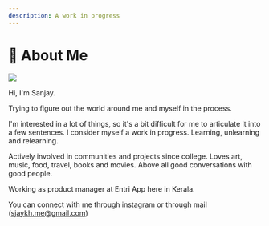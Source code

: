 ```yaml
---
description: A work in progress
---
```


# 👋 About Me

![](<../.gitbook/assets/IMG\_0016\~2 (2).jpg>)

Hi, I'm Sanjay.&#x20;

Trying to figure out the world around me and myself in the process.&#x20;

I'm interested in a lot of things, so it's a bit difficult for me to articulate it into a few sentences. I consider myself a work in progress. Learning, unlearning and relearning.&#x20;

Actively involved in communities and projects since college. Loves art, music, food, travel, books and movies. Above all good conversations with good people.&#x20;

Working as product manager at Entri App here in Kerala.&#x20;

You can connect with me through instagram or through mail (sjaykh.me@gmail.com)
